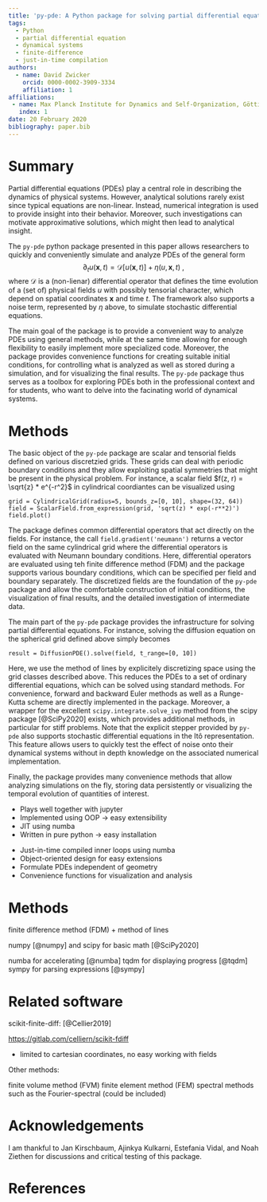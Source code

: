 ```yaml
---
title: 'py-pde: A Python package for solving partial differential equations'
tags:
  - Python
  - partial differential equation
  - dynamical systems
  - finite-difference
  - just-in-time compilation
authors:
  - name: David Zwicker
    orcid: 0000-0002-3909-3334
    affiliation: 1
affiliations:
 - name: Max Planck Institute for Dynamics and Self-Organization, Göttingen, Germany
   index: 1
date: 20 February 2020
bibliography: paper.bib
---
```


# Summary

Partial differential equations (PDEs) play a central role in describing the
dynamics of physical systems.
However, analytical solutions rarely exist since typical equations are
non-linear.
Instead, numerical integration is used to provide insight into their behavior.
Moreover, such investigations can motivate approximative solutions, which might
then lead to analytical insight.

The `py-pde` python package presented in this paper allows researchers to
quickly and conveniently simulate and analyze PDEs of the general form
$$
	\partial_t u(\boldsymbol x, t) = \mathcal D[u(\boldsymbol x, t)] 
		+ \eta(u, \boldsymbol x, t) \;,
$$
where $\mathcal D$ is a (non-lienar) differential operator that defines
the time evolution of a (set of) physical fields $u$ with possibly
tensorial character, which depend on spatial coordinates $\boldsymbol x$
and time $t$.
The framework also supports a noise term, represented by $\eta$ above, to
simulate stochastic differential equations.

The main goal of the package is to provide a convenient way to analyze
PDEs using general methods, while at the same time allowing for enough
flexibility to easily implement more specialized code.
Moreover, the package provides convenience functions for creating suitable 
initial conditions, for controlling what is analyzed as well as stored during a
simulation, and for visualizing the final results.
The `py-pde` package thus serves as a toolbox for exploring PDEs both in the
professional context and for students, who want to delve into the facinating
world of dynamical systems.


# Methods

The basic object of the `py-pde` package are scalar and tensorial fields defined
on various discretzied grids.
These grids can deal with periodic boundary conditions and they allow exploiting
spatial symmetries that might be present in the physical problem. 
For instance, a scalar field $f(z, r) = \sqrt{z} * e^{-r^2}$ in cylindrical
coordiantes can be visualized using
```
grid = CylindricalGrid(radius=5, bounds_z=[0, 10], shape=(32, 64))
field = ScalarField.from_expression(grid, 'sqrt(z) * exp(-r**2)')
field.plot()
```
The package defines common differential operators that act directly on the
fields.
For instance, the call `field.gradient('neumann')` returns a vector field on the
same cylindrical grid where the differential operators is evaluated with Neumann
boundary conditions.
Here, differential operators are evaluated using teh finite difference method
(FDM) and the package supports various boundary conditions, which can be
specified per field and boundary separately.
The discretized fields are the foundation of the `py-pde` package and allow 
the comfortable construction of initial conditions, the visualization of final
results, and the detailed investigation of intermediate data.

The main part of the `py-pde` package provides the infrastructure for solving
partial differential equations.
For instance, solving the diffusion equation on the spherical grid defined
above simply becomes
```
result = DiffusionPDE().solve(field, t_range=[0, 10])
```
Here, we use the method of lines by explicitely discretizing space using the
grid classes described above.
This reduces the PDEs to a set of ordinary differential equations, which can
be solved using standard methods.
For convenience, forward and backward Euler methods as well as a Runge-Kutta
scheme are directly implemented in the package.
Moreover, a wrapper for the excellent `scipy.integrate.solve_ivp` method from
the scipy package [@SciPy2020] exists, which provides additional methods, in
particular for stiff problems.
Note that the explicit stepper provided by `py-pde` also supports stochastic
differential equations in the Itô representation.
This feature allows users to quickly test the effect of noise onto their
dynamical systems without in depth knowledge on the associated numerical
implementation.

Finally, the package provides many convenience methods that allow analyzing
simulations on the fly, storing data persistently or visualizing the temporal
evolution of quantities of interest.



* Plays well together with jupyter
* Implemented using OOP -> easy extensibility
* JIT using numba
* Written in pure python -> easy installation


<!-- Detailed use cases -->
* Just-in-time compiled inner loops using numba
* Object-oriented design for easy extensions
* Formulate PDEs independent of geometry
* Convenience functions for visualization and analysis


# Methods


 finite difference method (FDM) + method of lines

numpy [@numpy] and scipy for basic math [@SciPy2020]

numba for accelerating [@numba]
tqdm for displaying progress [@tqdm]
sympy for parsing expressions [@sympy]


# Related software


scikit-finite-diff: [@Cellier2019]

https://gitlab.com/celliern/scikit-fdiff
- limited to cartesian coordinates, no easy working with fields

Other methods:

finite volume method (FVM)
finite element method (FEM)
spectral methods such as the Fourier-spectral (could be included)


# Acknowledgements

I am thankful to Jan Kirschbaum, Ajinkya Kulkarni, Estefania Vidal, and Noah
Ziethen for discussions and critical testing of this package. 

# References